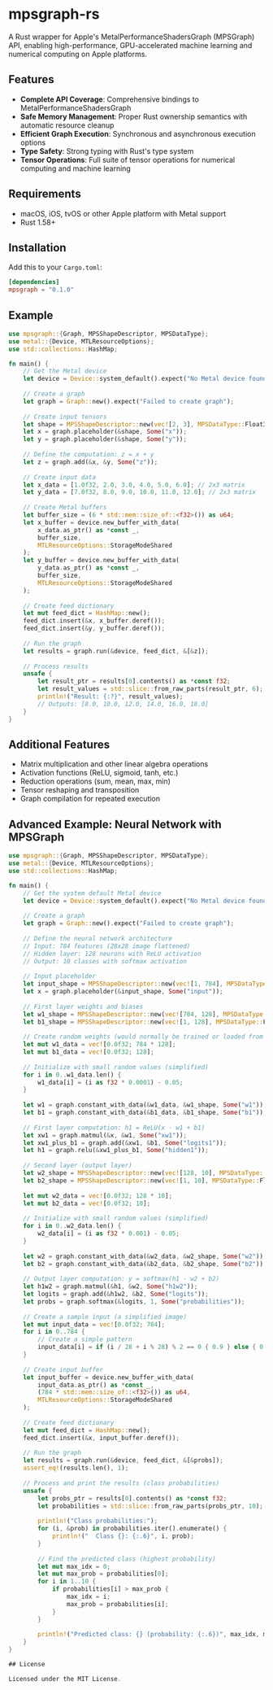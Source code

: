 # mpsgraph-rs

A Rust wrapper for Apple's MetalPerformanceShadersGraph (MPSGraph) API, enabling high-performance, GPU-accelerated machine learning and numerical computing on Apple platforms.

## Features

- **Complete API Coverage**: Comprehensive bindings to MetalPerformanceShadersGraph
- **Safe Memory Management**: Proper Rust ownership semantics with automatic resource cleanup
- **Efficient Graph Execution**: Synchronous and asynchronous execution options
- **Type Safety**: Strong typing with Rust's type system
- **Tensor Operations**: Full suite of tensor operations for numerical computing and machine learning

## Requirements

- macOS, iOS, tvOS or other Apple platform with Metal support
- Rust 1.58+

## Installation

Add this to your `Cargo.toml`:

```toml
[dependencies]
mpsgraph = "0.1.0"
```

## Example

```rust
use mpsgraph::{Graph, MPSShapeDescriptor, MPSDataType};
use metal::{Device, MTLResourceOptions};
use std::collections::HashMap;

fn main() {
    // Get the Metal device
    let device = Device::system_default().expect("No Metal device found");
    
    // Create a graph
    let graph = Graph::new().expect("Failed to create graph");
    
    // Create input tensors
    let shape = MPSShapeDescriptor::new(vec![2, 3], MPSDataType::Float32);
    let x = graph.placeholder(&shape, Some("x"));
    let y = graph.placeholder(&shape, Some("y"));
    
    // Define the computation: z = x + y
    let z = graph.add(&x, &y, Some("z"));
    
    // Create input data
    let x_data = [1.0f32, 2.0, 3.0, 4.0, 5.0, 6.0]; // 2x3 matrix
    let y_data = [7.0f32, 8.0, 9.0, 10.0, 11.0, 12.0]; // 2x3 matrix
    
    // Create Metal buffers
    let buffer_size = (6 * std::mem::size_of::<f32>()) as u64;
    let x_buffer = device.new_buffer_with_data(
        x_data.as_ptr() as *const _, 
        buffer_size, 
        MTLResourceOptions::StorageModeShared
    );
    let y_buffer = device.new_buffer_with_data(
        y_data.as_ptr() as *const _, 
        buffer_size, 
        MTLResourceOptions::StorageModeShared
    );
    
    // Create feed dictionary
    let mut feed_dict = HashMap::new();
    feed_dict.insert(&x, x_buffer.deref());
    feed_dict.insert(&y, y_buffer.deref());
    
    // Run the graph
    let results = graph.run(&device, feed_dict, &[&z]);
    
    // Process results
    unsafe {
        let result_ptr = results[0].contents() as *const f32;
        let result_values = std::slice::from_raw_parts(result_ptr, 6);
        println!("Result: {:?}", result_values);
        // Outputs: [8.0, 10.0, 12.0, 14.0, 16.0, 18.0]
    }
}
```

## Additional Features

- Matrix multiplication and other linear algebra operations
- Activation functions (ReLU, sigmoid, tanh, etc.)
- Reduction operations (sum, mean, max, min)
- Tensor reshaping and transposition
- Graph compilation for repeated execution

## Advanced Example: Neural Network with MPSGraph

```rust
use mpsgraph::{Graph, MPSShapeDescriptor, MPSDataType};
use metal::{Device, MTLResourceOptions};
use std::collections::HashMap;

fn main() {
    // Get the system default Metal device
    let device = Device::system_default().expect("No Metal device found");
    
    // Create a graph
    let graph = Graph::new().expect("Failed to create graph");
    
    // Define the neural network architecture
    // Input: 784 features (28x28 image flattened)
    // Hidden layer: 128 neurons with ReLU activation
    // Output: 10 classes with softmax activation
    
    // Input placeholder
    let input_shape = MPSShapeDescriptor::new(vec![1, 784], MPSDataType::Float32);
    let x = graph.placeholder(&input_shape, Some("input"));
    
    // First layer weights and biases
    let w1_shape = MPSShapeDescriptor::new(vec![784, 128], MPSDataType::Float32);
    let b1_shape = MPSShapeDescriptor::new(vec![1, 128], MPSDataType::Float32);
    
    // Create random weights (would normally be trained or loaded from a file)
    let mut w1_data = vec![0.0f32; 784 * 128];
    let mut b1_data = vec![0.0f32; 128];
    
    // Initialize with small random values (simplified)
    for i in 0..w1_data.len() {
        w1_data[i] = (i as f32 * 0.0001) - 0.05;
    }
    
    let w1 = graph.constant_with_data(&w1_data, &w1_shape, Some("w1"));
    let b1 = graph.constant_with_data(&b1_data, &b1_shape, Some("b1"));
    
    // First layer computation: h1 = ReLU(x · w1 + b1)
    let xw1 = graph.matmul(&x, &w1, Some("xw1"));
    let xw1_plus_b1 = graph.add(&xw1, &b1, Some("logits1"));
    let h1 = graph.relu(&xw1_plus_b1, Some("hidden1"));
    
    // Second layer (output layer)
    let w2_shape = MPSShapeDescriptor::new(vec![128, 10], MPSDataType::Float32);
    let b2_shape = MPSShapeDescriptor::new(vec![1, 10], MPSDataType::Float32);
    
    let mut w2_data = vec![0.0f32; 128 * 10];
    let mut b2_data = vec![0.0f32; 10];
    
    // Initialize with small random values (simplified)
    for i in 0..w2_data.len() {
        w2_data[i] = (i as f32 * 0.001) - 0.05;
    }
    
    let w2 = graph.constant_with_data(&w2_data, &w2_shape, Some("w2"));
    let b2 = graph.constant_with_data(&b2_data, &b2_shape, Some("b2"));
    
    // Output layer computation: y = softmax(h1 · w2 + b2)
    let h1w2 = graph.matmul(&h1, &w2, Some("h1w2"));
    let logits = graph.add(&h1w2, &b2, Some("logits"));
    let probs = graph.softmax(&logits, 1, Some("probabilities"));
    
    // Create a sample input (a simplified image)
    let mut input_data = vec![0.0f32; 784];
    for i in 0..784 {
        // Create a simple pattern
        input_data[i] = if (i / 28 + i % 28) % 2 == 0 { 0.9 } else { 0.1 };
    }
    
    // Create input buffer
    let input_buffer = device.new_buffer_with_data(
        input_data.as_ptr() as *const _,
        (784 * std::mem::size_of::<f32>()) as u64,
        MTLResourceOptions::StorageModeShared
    );
    
    // Create feed dictionary
    let mut feed_dict = HashMap::new();
    feed_dict.insert(&x, input_buffer.deref());
    
    // Run the graph
    let results = graph.run(&device, feed_dict, &[&probs]);
    assert_eq!(results.len(), 1);
    
    // Process and print the results (class probabilities)
    unsafe {
        let probs_ptr = results[0].contents() as *const f32;
        let probabilities = std::slice::from_raw_parts(probs_ptr, 10);
        
        println!("Class probabilities:");
        for (i, &prob) in probabilities.iter().enumerate() {
            println!("  Class {}: {:.6}", i, prob);
        }
        
        // Find the predicted class (highest probability)
        let mut max_idx = 0;
        let mut max_prob = probabilities[0];
        for i in 1..10 {
            if probabilities[i] > max_prob {
                max_idx = i;
                max_prob = probabilities[i];
            }
        }
        
        println!("Predicted class: {} (probability: {:.6})", max_idx, max_prob);
    }
}

## License

Licensed under the MIT License.